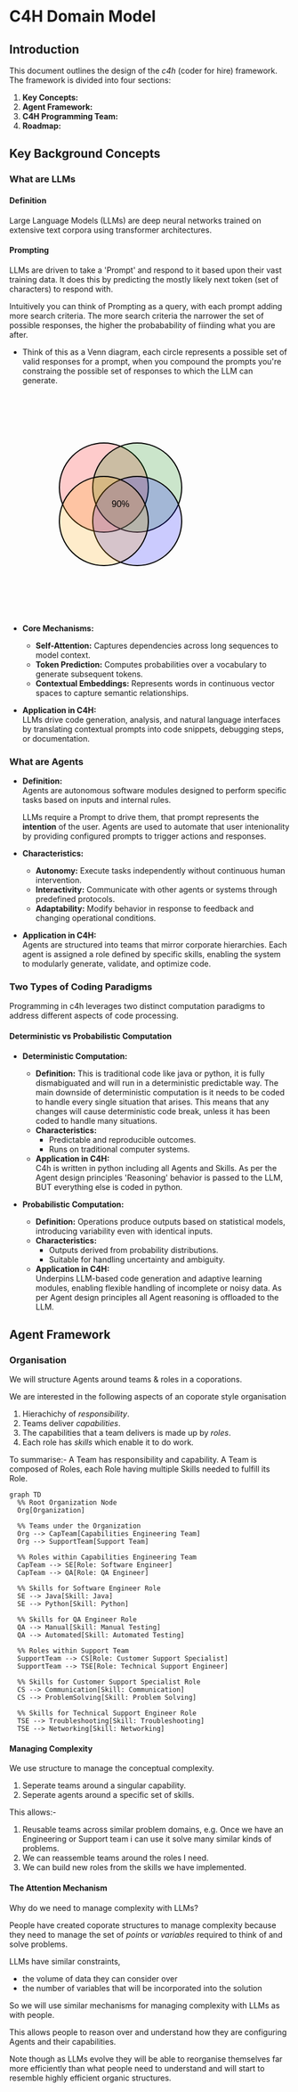 # C4H Domain Model

## Introduction

This document outlines the design of the *c4h* (coder for hire) framework. The framework is divided into four sections:
1. **Key Concepts:** 
2. **Agent Framework:** 
3. **C4H Programming Team:** 
4. **Roadmap:** 

## Key Background Concepts

### What are LLMs

#### Definition 
  Large Language Models (LLMs) are deep neural networks trained on extensive text corpora using transformer architectures.

#### Prompting
  LLMs are driven to take a 'Prompt' and respond to it based upon their vast training data. It does this by predicting the mostly likely next token (set of characters) to respond with.

  Intuitively you can think of Prompting as a query, with each prompt adding more search criteria. The more search criteria the narrower the set of possible responses, the higher the probabability of fiinding what you are after.

- Think of this as a Venn diagram, each circle represents a possible set of valid responses for a prompt, when you compound the prompts you're constraing the possible set of responses to which the LLM can generate.

<svg width="400" height="400" xmlns="http://www.w3.org/2000/svg">
  <style>
    .venn { fill-opacity: 0.2; stroke-width: 2; }
    text { font-family: sans-serif; }
  </style>
  <!-- Four circles arranged to maximize the central overlap -->
  <circle cx="170" cy="170" r="80" class="venn" fill="red" stroke="black" />
  <circle cx="230" cy="170" r="80" class="venn" fill="green" stroke="black" />
  <circle cx="230" cy="230" r="80" class="venn" fill="blue" stroke="black" />
  <circle cx="170" cy="230" r="80" class="venn" fill="orange" stroke="black" />
  
  <!-- Central label for the overlapping region -->
  <text x="200" y="205" text-anchor="middle" font-size="16" fill="black">
     90%
  </text>
</svg>

- **Core Mechanisms:**  
  - **Self-Attention:** Captures dependencies across long sequences to model context.
  - **Token Prediction:** Computes probabilities over a vocabulary to generate subsequent tokens.
  - **Contextual Embeddings:** Represents words in continuous vector spaces to capture semantic relationships.

- **Application in C4H:**  
  LLMs drive code generation, analysis, and natural language interfaces by translating contextual prompts into code snippets, debugging steps, or documentation.

### What are Agents

- **Definition:**  
  Agents are autonomous software modules designed to perform specific tasks based on inputs and internal rules.

  LLMs require a Prompt to drive them, that prompt represents the **intention** of the user. Agents are used to automate that user intenionality by providing configured prompts to trigger actions and responses.

- **Characteristics:**  
  - **Autonomy:** Execute tasks independently without continuous human intervention.
  - **Interactivity:** Communicate with other agents or systems through predefined protocols.
  - **Adaptability:** Modify behavior in response to feedback and changing operational conditions.

- **Application in C4H:**  
  Agents are structured into teams that mirror corporate hierarchies. Each agent is assigned a role defined by specific skills, enabling the system to modularly generate, validate, and optimize code.

### Two Types of Coding Paradigms

Programming in c4h leverages two distinct computation paradigms to address different aspects of code processing.

#### Deterministic vs Probabilistic Computation

- **Deterministic Computation:**  
  - **Definition:** This is traditional code like java or python, it is fully dismabiguated and will run in a deterministic predictable way. The main downside of deterministic computation is it needs to be coded to handle every single situation that arises. This means that any changes will cause deterministic code break, unless it has been coded to handle many situations.
  - **Characteristics:**  
    - Predictable and reproducible outcomes.
    - Runs on traditional computer systems.
  - **Application in C4H:**  
    C4h is written in python including all Agents and Skills.
    As per the Agent design principles 'Reasoning' behavior is passed to the LLM, BUT everything else is coded in python.

- **Probabilistic Computation:**  
  - **Definition:** Operations produce outputs based on statistical models, introducing variability even with identical inputs.
  - **Characteristics:**  
    - Outputs derived from probability distributions.
    - Suitable for handling uncertainty and ambiguity.
  - **Application in C4H:**  
    Underpins LLM-based code generation and adaptive learning modules, enabling flexible handling of incomplete or noisy data.
    As per Agent design principles all Agent reasoning is offloaded to the LLM.



## Agent Framework
### Organisation

We will structure Agents around teams & roles in a coporations.

We are interested in the following aspects of an coporate style organisation
1. Hierachichy of *responsibility*.
2. Teams deliver *capabilities*.
3. The capabilities that a team delivers is made up by *roles*.
4. Each role has *skills* which enable it to do work.

To summarise:-
A Team has responsibility and capability.
A Team is composed of Roles, each Role having multiple Skills needed to fulfill its Role.


```mermaid
graph TD
  %% Root Organization Node
  Org[Organization]

  %% Teams under the Organization
  Org --> CapTeam[Capabilities Engineering Team]
  Org --> SupportTeam[Support Team]

  %% Roles within Capabilities Engineering Team
  CapTeam --> SE[Role: Software Engineer]
  CapTeam --> QA[Role: QA Engineer]

  %% Skills for Software Engineer Role
  SE --> Java[Skill: Java]
  SE --> Python[Skill: Python]

  %% Skills for QA Engineer Role
  QA --> Manual[Skill: Manual Testing]
  QA --> Automated[Skill: Automated Testing]

  %% Roles within Support Team
  SupportTeam --> CS[Role: Customer Support Specialist]
  SupportTeam --> TSE[Role: Technical Support Engineer]

  %% Skills for Customer Support Specialist Role
  CS --> Communication[Skill: Communication]
  CS --> ProblemSolving[Skill: Problem Solving]

  %% Skills for Technical Support Engineer Role
  TSE --> Troubleshooting[Skill: Troubleshooting]
  TSE --> Networking[Skill: Networking]
```

#### Managing Complexity

We use structure to manage the conceptual complexity.
1. Seperate teams around a singular capability.
2. Seperate agents around a specific set of skills.

This allows:-
1. Reusable teams across similar problem domains, e.g. Once we have an Engineering or Support team i can use it solve many similar kinds of problems.
1. We can reassemble teams around the roles I need.
1. We can build new roles from the skills we have implemented.

#### The Attention Mechanism

Why do we need to manage complexity with LLMs?

People have created coporate structures to manage complexity because they need to manage the set of *points* or *variables* required to think of and solve problems.

LLMs have similar constraints,
- the volume of data they can consider over
- the number of variables that will be incorporated into the solution

So we will use similar mechanisms for managing complexity with LLMs as with people.

This allows people to reason over and understand how they are configuring Agents and their capabilities.

Note though as LLMs evolve they will be able to reorganise themselves  far more efficiently than what people need to understand and will start to resemble highly efficient organic structures.

